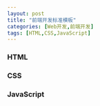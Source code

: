 ```yaml
---
layout: post
title: "前端开发标准模板"
categories: [Web开发,前端开发]
tags: [HTML,CSS,JavaScript]
---
```




### HTML





### CSS





### JavaScript